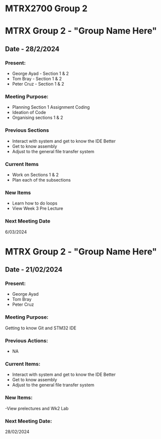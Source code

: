 # MTRX2700 Group 2

# MTRX Group 2 - "Group Name Here"
##  Date - 28/2/2024
###  Present: 
- George Ayad - Section 1 & 2
- Tom Bray - Section 1 & 2
- Peter Cruz - Section 1 & 2

### Meeting Purpose:

- Planning Section 1 Assignment Coding
- Ideation of Code
- Organising sections 1 & 2

### Previous Sections
  
- Interact with system and get to know the IDE Better
- Get to know assembly
- Adjust to the general file transfer system 

### Current Items

  - Work on Sections 1 & 2
  - Plan each of the subsections
 
### New Items

  - Learn how to do loops
  - View Week 3 Pre Lecture

### Next Meeting Date

6/03/2024

# MTRX Group 2 - "Group Name Here"
##  Date - 21/02/2024
### Present:

- George Ayad
- Tom Bray
- Peter Cruz

### Meeting Purpose:

Getting to know Git and STM32 IDE

### Previous Actions:
- NA
### Current Items:
- Interact with system and get to know the IDE Better
- Get to know assembly
- Adjust to the general file transfer system 
### New Items:
-View prelectures and Wk2 Lab
### Next Meeting Date:
28/02/2024
